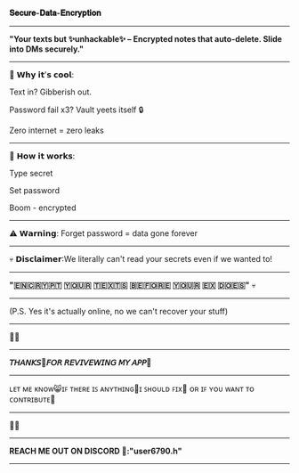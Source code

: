 **𝐒𝐞𝐜𝐮𝐫𝐞-𝐃𝐚𝐭𝐚-𝐄𝐧𝐜𝐫𝐲𝐩𝐭𝐢𝐨𝐧**
________________________________________________________________________________________________________
**"Your texts but ✨unhackable✨ – Encrypted notes that auto-delete. Slide into DMs securely."**
_________________________________________________________________________________________________________

🚀 𝗪𝗵𝘆 𝗶𝘁'𝘀 𝗰𝗼𝗼𝗹:

Text in? Gibberish out.

Password fail x3? Vault yeets itself 🔒

Zero internet = zero leaks

_______________________________________________________________________________________________________________

📲 𝗛𝗼𝘄 𝗶𝘁 𝘄𝗼𝗿𝗸𝘀:

Type secret

Set password

Boom - encrypted

_______________________________________________________________________________________________________________

⚠️ 𝗪𝗮𝗿𝗻𝗶𝗻𝗴: Forget password = data gone forever
_______________________________________________________________________________________________________________

💀 𝗗𝗶𝘀𝗰𝗹𝗮𝗶𝗺𝗲𝗿:We literally can't read your secrets even if we wanted to!
_______________________________________________________________________________________________________________

**"​🇪​​🇳​​🇨​​🇷​​🇾​​🇵​​🇹​ ​🇾​​🇴​​🇺​​🇷​ ​🇹​​🇪​​🇽​​🇹​​🇸​ ​🇧​​🇪​​🇫​​🇴​​🇷​​🇪​ ​🇾​​🇴​​🇺​​🇷​ ​🇪​​🇽​ ​🇩​​🇴​​🇪​​🇸"** 💀

_______________________________________________________________________________________________________________

(P.S. Yes it's actually online, no we can't recover your stuff) 

_______________________________________________________________________________________________________________

💮💮
_______________________________________________________________________________________________________________

**𝘛𝘏𝘈𝘕𝘒𝘚🩷𝘍𝘖𝘙 𝘙𝘌𝘝𝘐𝘝𝘌𝘞𝘐𝘕𝘎 𝘔𝘠 𝘈𝘗𝘗💙**
_______________________________________________________________________________________________________________

ʟᴇᴛ ᴍᴇ ᴋɴᴏᴡ😸ɪꜰ ᴛʜᴇʀᴇ ɪꜱ ᴀɴʏᴛʜɪɴɢ👾ɪ ꜱʜᴏᴜʟᴅ ꜰɪx💪 ᴏʀ ɪꜰ ʏᴏᴜ ᴡᴀɴᴛ ᴛᴏ ᴄᴏɴᴛʀɪʙᴜᴛᴇ🌟
_______________________________________________________________________________________________________________

💮💮
_______________________________________________________________________________________________________________

**REACH ME OUT ON DISCORD 👾:"user6790.h"**
_______________________________________________________________________________________________________________
